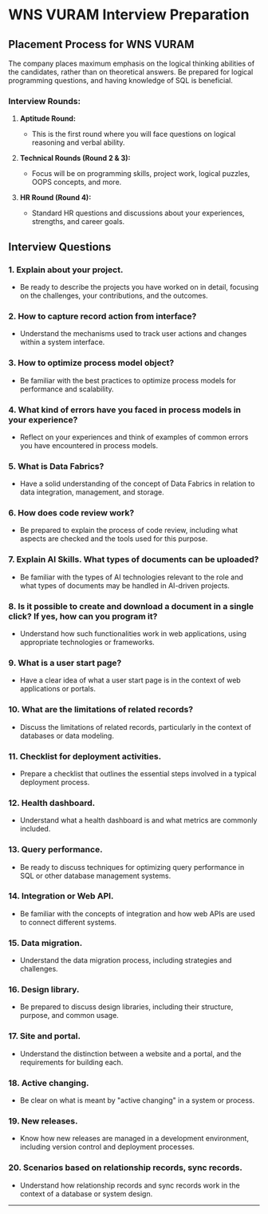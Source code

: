 # WNS VURAM Interview Preparation

## Placement Process for WNS VURAM

The company places maximum emphasis on the logical thinking abilities of the candidates, rather than on theoretical answers. Be prepared for logical programming questions, and having knowledge of SQL is beneficial.

### Interview Rounds:
1. **Aptitude Round:**
   - This is the first round where you will face questions on logical reasoning and verbal ability.
   
2. **Technical Rounds (Round 2 & 3):**
   - Focus will be on programming skills, project work, logical puzzles, OOPS concepts, and more.
   
3. **HR Round (Round 4):**
   - Standard HR questions and discussions about your experiences, strengths, and career goals.

## Interview Questions

### 1. Explain about your project.
- Be ready to describe the projects you have worked on in detail, focusing on the challenges, your contributions, and the outcomes.

### 2. How to capture record action from interface?
- Understand the mechanisms used to track user actions and changes within a system interface.

### 3. How to optimize process model object?
- Be familiar with the best practices to optimize process models for performance and scalability.

### 4. What kind of errors have you faced in process models in your experience?
- Reflect on your experiences and think of examples of common errors you have encountered in process models.

### 5. What is Data Fabrics?
- Have a solid understanding of the concept of Data Fabrics in relation to data integration, management, and storage.

### 6. How does code review work?
- Be prepared to explain the process of code review, including what aspects are checked and the tools used for this purpose.

### 7. Explain AI Skills. What types of documents can be uploaded?
- Be familiar with the types of AI technologies relevant to the role and what types of documents may be handled in AI-driven projects.

### 8. Is it possible to create and download a document in a single click? If yes, how can you program it?
- Understand how such functionalities work in web applications, using appropriate technologies or frameworks.

### 9. What is a user start page?
- Have a clear idea of what a user start page is in the context of web applications or portals.

### 10. What are the limitations of related records?
- Discuss the limitations of related records, particularly in the context of databases or data modeling.

### 11. Checklist for deployment activities.
- Prepare a checklist that outlines the essential steps involved in a typical deployment process.

### 12. Health dashboard.
- Understand what a health dashboard is and what metrics are commonly included.

### 13. Query performance.
- Be ready to discuss techniques for optimizing query performance in SQL or other database management systems.

### 14. Integration or Web API.
- Be familiar with the concepts of integration and how web APIs are used to connect different systems.

### 15. Data migration.
- Understand the data migration process, including strategies and challenges.

### 16. Design library.
- Be prepared to discuss design libraries, including their structure, purpose, and common usage.

### 17. Site and portal.
- Understand the distinction between a website and a portal, and the requirements for building each.

### 18. Active changing.
- Be clear on what is meant by "active changing" in a system or process.

### 19. New releases.
- Know how new releases are managed in a development environment, including version control and deployment processes.

### 20. Scenarios based on relationship records, sync records.
- Understand how relationship records and sync records work in the context of a database or system design.

---
